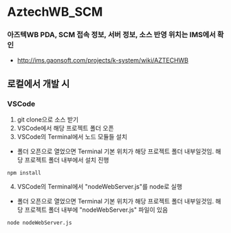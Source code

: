# AztechWB_SCM
### 아즈텍WB PDA, SCM 접속 정보, 서버 정보, 소스 반영 위치는 IMS에서 확인
- http://ims.gaonsoft.com/projects/k-system/wiki/AZTECHWB


## 로컬에서 개발 시 
### VSCode
1. git clone으로 소스 받기
2. VSCode에서 해당 프로젝트 폴더 오픈
3. VSCode의 Terminal에서 노드 모듈들 설치
- 폴더 오픈으로 열었으면 Terminal 기본 위치가 해당 프로젝트 폴더 내부일것임. 해당 프로젝트 폴더 내부에서 설치 진행
```bach
npm install
```
4. VSCode의 Terminal에서 "nodeWebServer.js"를 node로 실행
- 폴더 오픈으로 열었으면 Terminal 기본 위치가 해당 프로젝트 폴더 내부일것임. 해당 프로젝트 폴더 내부에 "nodeWebServer.js" 파일이 있음
```bash
node nodeWebServer.js
```